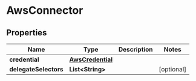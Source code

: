 # AwsConnector

## Properties
Name | Type | Description | Notes
------------ | ------------- | ------------- | -------------
**credential** | [**AwsCredential**](AwsCredential.md) |  | 
**delegateSelectors** | **List&lt;String&gt;** |  |  [optional]
